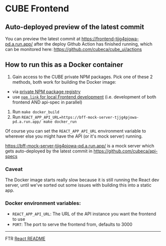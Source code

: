 # CUBE Frontend

## Auto-deployed preview of the latest commit

You can preview the latest commit at https://frontend-tjjg4pjowa-pd.a.run.app/ after the deploy Github Action has finished running, which can be monitored here: https://github.com/cubeca/cube_ui/actions

## How to run this as a Docker container

1. Gain access to the CUBE private NPM packages. Pick one of these 2 methods, both work for building the Docker image:
  - via [private NPM package registry](https://www.notion.so/How-to-get-private-NPM-packages-from-GPR-Github-Packages-Registry-at-npm-pkg-github-com-fb4982cd852c405ba1350b4a748ef0a0)
  - use [`npm link` for local Frontend development](https://www.notion.so/How-to-use-npm-link-for-local-Frontend-development-7e5a42b1b0cc42cbb751e36d78bb679f) (i.e. development of both frontend AND api-spec in parallel)
1. Run `make docker_build`
1. Run `REACT_APP_API_URL=https://bff-mock-server-tjjg4pjowa-pd.a.run.app/ make docker_run`

Of course you can set the `REACT_APP_API_URL` environment variable to wherever else you might have the API (or it's mock server) running.

https://bff-mock-server-tjjg4pjowa-pd.a.run.app/ is a mock server which gets auto-deployed by the latest commit in https://github.com/cubeca/api-specs

### Caveat

The Docker image starts really slow because it is still running the React dev server, until we've sorted out some issues with building this into a static app.

### Docker environment variables:

- `REACT_APP_API_URL`: The URL of the API instance you want the frontend to use
- `PORT`: The port to serve the frontend from, defaults to 3000


---

FTR [React README](./README-React.md)
